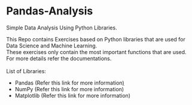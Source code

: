 # Pandas-Analysis
Simple Data Analysis Using Python Libraries.

This Repo contains Exercises based on Python libraries that are used for Data Science and Machine Learning.<br>
These exercises only contain the most important functions that are used. For more details refer the documentations.<br>
<br>
List of Libraries:<br>
<ul>
	<li>Pandas (Refer this link for more information<a href="https://pandas.pydata.org/docs/">)</a></li>
	<li>NumPy (Refer this link for more information<a href="https://numpy.org/devdocs/user/index.html"></a>)</li>
	<li>Matplotlib (Refer this link for more information<a href="https://matplotlib.org/3.3.3/contents.html"></a>)</li>
</ul>